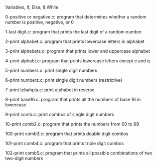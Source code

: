 Variables, If, Else, & While


0-positive or negative.c: program that determines whether a random number is positive, negative, or 0

1-last digit.c: program that prints the last digit of a random number

2-print alphabet.c: program that prints lowercase letters in alphabet

3-print alphabets.c: program that prints lower and uppercase alphabet 

4-print alphabt.c: program that prints lowercase letters except e and q

5-print numbers.c: print single digit numbers

6-print numberz.c: print single digit numbers (restrictive)

7-print tebahpla.c: print alphabet in reverse

8-print base16.c: program that prints all the numbers of base 16 in lowercase

9-print comb.c: print combos of single digit numbers

10-print comb2.c: program that prints the numbers from 00 to 99

100-print comb3.c: program that prints double digit combos

101-print comb4.c: program that prints triple digit combos

102-print comb5.c: program that prints all possible combinations of two two-digit numbers
